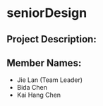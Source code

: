 # seniorDesign

## Project Description:






## Member Names:
- Jie Lan (Team Leader)
- Bida Chen
- Kai Hang Chen
